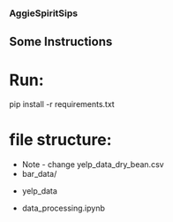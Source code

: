 ### AggieSpiritSips

## Some Instructions

# Run:
pip install -r requirements.txt

# file structure:

* Note - change yelp_data_dry_bean.csv
* bar_data/
- yelp_data
* data_processing.ipynb
